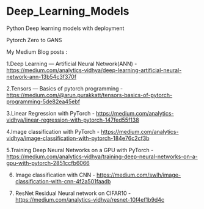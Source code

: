 # Deep_Learning_Models
Python Deep learning models with deployment 

Pytorch Zero to GANS

My Medium Blog posts :

1.Deep Learning — Artificial Neural Network(ANN) - https://medium.com/analytics-vidhya/deep-learning-artificial-neural-network-ann-13b54c3f370f

2.Tensors — Basics of pytorch programming - https://medium.com/@arun.purakkatt/tensors-basics-of-pytorch-programming-5de82ea45ebf

3.Linear Regression with PyTorch - https://medium.com/analytics-vidhya/linear-regression-with-pytorch-147fed55f138

4.Image classification with PyTorch - https://medium.com/analytics-vidhya/image-classification-with-pytorch-184e76c2cf3b

5.Training Deep Neural Networks on a GPU with PyTorch - https://medium.com/analytics-vidhya/training-deep-neural-networks-on-a-gpu-with-pytorch-2851ccfb6066

6. Image classification with CNN - https://medium.com/swlh/image-classification-with-cnn-4f2a501faadb

7. ResNet Residual Neural network on CIFAR10 - https://medium.com/analytics-vidhya/resnet-10f4ef1b9d4c


